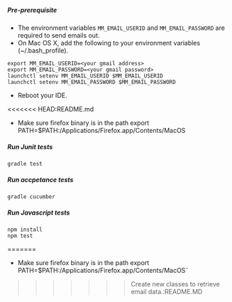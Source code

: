 ##### Pre-prerequisite
* The environment variables `MM_EMAIL_USERID` and `MM_EMAIL_PASSWORD` are required to send emails out.
* On Mac OS X, add the following to your environment variables (~/.bash_profile).
```
export MM_EMAIL_USERID=<your gmail address>
export MM_EMAIL_PASSWORD=<your gmail password>
launchctl setenv MM_EMAIL_USERID $MM_EMAIL_USERID
launchctl setenv MM_EMAIL_PASSWORD $MM_EMAIL_PASSWORD
```
* Reboot your IDE.

<<<<<<< HEAD:README.md
* Make sure firefox binary is in the path export PATH=$PATH:/Applications/Firefox.app/Contents/MacOS

##### Run Junit tests

`gradle test`

##### Run accpetance tests

`gradle cucumber`

##### Run Javascript tests

```
npm install
npm test
```
=======
* Make sure firefox binary is in the path export PATH=$PATH:/Applications/Firefox.app/Contents/MacOS˜
>>>>>>> Create new classes to retrieve email data.:README.MD
